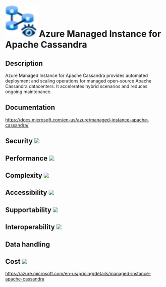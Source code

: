 # <img src ="../img/Azure Managed Instance for Apache Cassandra.svg" width=100 /> Azure Managed Instance for Apache Cassandra                 



## Description										
Azure Managed Instance for Apache Cassandra provides automated deployment and scaling operations for managed open-source Apache Cassandra datacenters. It accelerates hybrid scenarios and reduces ongoing maintenance.



## Documentation
https://docs.microsoft.com/en-us/azure/managed-instance-apache-cassandra/


## Security		<img src="../img/star.png" width=100 />  



## Performance		<img src="../img/star.png" width=100 />


	
## Complexity		<img src="../img/star.png" width=100 />



## Accessibility		<img src="../img/star.png" width=100 />



## Supportability		<img src="../img/star.png" width=100 />



## Interoperability		<img src="../img/star.png" width=100 />



## Data handling



## Cost 		<img src="../img/star.png" width=100 />

https://azure.microsoft.com/en-us/pricing/details/managed-instance-apache-cassandra





